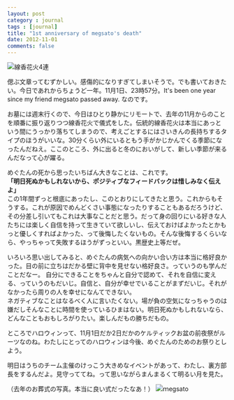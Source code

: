 ```yaml
---
layout: post
category : journal
tags : [journal]
title: "1st anniversary of megsato's death"
date: 2012-11-01
comments: false
---
```


![線香花火4連](http://farm9.staticflickr.com/8185/8144640135_d0e1eff752_z.jpg)

偲ぶ文章ってむずかしい。感傷的になりすぎてしまいそうで。でも書いておきたい。今日であれからちょうど一年。11月1日、23時57分。It's been one year since my friend megsato passed away. なのです。

お墓には週末行くので、今日はひとり静かにリモートで、去年の11月からのことを順番に振り返りつつ線香花火で儀式をした。伝統的線香花火は本当にあっという間にうっかり落ちてしまうので、考えごとするにはさいきんの長持ちするタイプのほうがいいな。30分くらい外にいるともう手がかじかんでくる季節になったんだねえ。ここのところ、外に出ると冬のにおいがして、新しい季節が来るんだなって心が躍る。

めぐたんの死から思ったいちばん大きなことは、これです。  
**「明日死ぬかもしれないから、ポジティブなフィードバックは惜しみなく伝えよ」**  
この1年間ずっと根底にあったし、このとおりにしてきたと思う。これからもそうする。これが原因でめんどくさい事態になったりすることもあるだろうけど、その分差し引いてもこれは大事なことだと思う。だって身の回りにいる好きな人たちには楽しく自信を持って生きていて欲しいし、伝えておけばよかったとかもっと優しくすればよかった、って後悔したくないもの。そんな後悔するくらいなら、やっちゃって失敗するほうがずっといい。黒歴史上等だぜ。

いろいろ思い出してみると、めぐたんの病気への向かい合い方は本当に格好良かった。目の前に立ちはだかる壁に背中を見せない格好良さ。っていうのも学んだことだなー。 
自分にできることをちゃんと自分で認めて、それを自信に変える、っていうのもだいじ。自信と、自分が幸せでいることがまずだいじ。それがなかったら周りの人を幸せになんてできない。  
ネガティブなことはなるべく人に言いたくない。場が負の空気になっちゃうのは嫌だしそんなことに時間を使っているひまはない。明日死ぬかもしれないなら、どんなこともおもしろがりたい。楽しんだもの勝ちだもの。 

ところでハロウィンって、11月1日だか2日だかのケルティックお盆の前夜祭がルーツなのね。わたしにとってのハロウィンは今後、めぐたんのためのお祭りとしよう。

明日はうちのチーム主催のけっこう大きめなイベントがあって、わたし、裏方部長をするんだよ。見守っててね。って思いながらまんまるくて明るい月を見た。


（去年のお葬式の写真。本当に良い式だったなあ！）
![ｍegsato](http://farm9.staticflickr.com/8050/8144878615_0de624d5a5_z.jpg)
